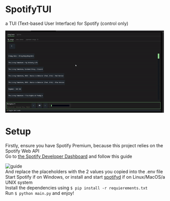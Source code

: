 # SpotifyTUI
a TUI (Text-based User Interface) for Spotify (control only)  
  
![demo video of spotifytui](https://github.com/mgytr/SpotifyCLI/blob/main/demo.gif)

# Setup
Firstly, ensure you have Spotify Premium, because this project relies on the Spotify Web API  
Go to [the Spotify Developer Dashboard](https://developer.spotify.com/dashboard) and follow this guide  
  
![guide](https://github.com/user-attachments/assets/e15e40bb-bf15-4e14-a2a6-863688efcd02)  
And replace the placeholders with the 2 values you copied into the .env file  
Start Spotify if on Windows, or install and start [spotifyd](https://github.com/Spotifyd/spotifyd) if on Linux/MacOS/a UNIX system  
Install the dependencies using `$ pip install -r requierements.txt`  
Run `$ python main.py` and enjoy!  
